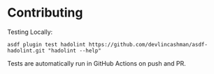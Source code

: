 # Contributing

Testing Locally:

```shell
asdf plugin test hadolint https://github.com/devlincashman/asdf-hadolint.git "hadolint --help"
```

Tests are automatically run in GitHub Actions on push and PR.
